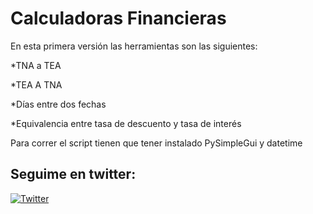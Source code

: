 # Calculadoras Financieras


En esta primera versión las herramientas son las siguientes:

*TNA a TEA

*TEA A TNA

*Días entre dos fechas

*Equivalencia entre tasa de descuento y tasa de interés

Para correr el script tienen que tener instalado PySimpleGui y datetime

## Seguime en twitter: 


[![Twitter](https://icons.iconarchive.com/icons/limav/flat-gradient-social/48/Twitter-icon.png)](https://twitter.com/MervalRaider)
